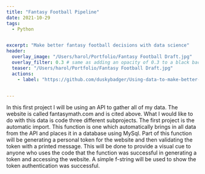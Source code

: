 ```yaml
---
title: "Fantasy Football Pipeline"
date: 2021-10-29
tags:
  - Python


excerpt: "Make better fantasy football decisions with data science"
header:
  overlay_image: "/Users/harol/Portfolio/Fantasy Football Draft.jpg"
  overlay_filter: 0.3 # same as adding an opacity of 0.3 to a black background
  teaser: "/Users/harol/Portfolio/Fantasy Football Draft.jpg"
  actions:
    - label: "https://github.com/duskybadger/Using-data-to-make-better-Fantasy-Football-Decisions"


---
```


In this first project I will be using an API to gather all of my data. The website is called fantasymath.com and is cited above. What I would like to do with this data is code three different subprojects. The first project is the automatic import. This function is one which automatically brings in all data from the API and places it in a database using MySql. Part of this function will be generating a personal token for the website and then validating the token with a printed message. This will be done to provide a visual cue to anyone who uses the code that the function was successful in generating a token and accessing the website. A simple f-string will be used to show the token authentication was successful.
